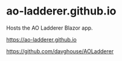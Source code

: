 # ao-ladderer.github.io
Hosts the AO Ladderer Blazor app.

https://ao-ladderer.github.io

https://github.com/davghouse/AOLadderer
